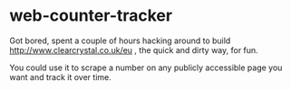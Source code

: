 # web-counter-tracker

Got bored, spent a couple of hours hacking around to build http://www.clearcrystal.co.uk/eu , the quick and dirty way, for fun.

You could use it to scrape a number on any publicly accessible page you want and track it over time.
